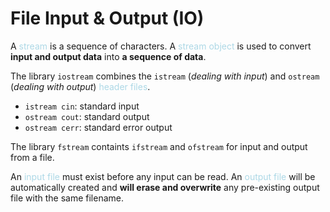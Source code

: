 # File Input & Output (IO)
A <span style = "color:lightblue">stream</span> is a sequence of characters. A <span style = "color:lightblue">stream object</span> is used to convert **input and output data** into **a sequence of data**.

The library `iostream` combines the `istream` (*dealing with input*) and `ostream` (*dealing with output*) <span style = "color:lightblue">header files</span>.
- `istream cin`: standard input
- `ostream cout`: standard output
- `ostream cerr`: standard error output

The library `fstream` containts `ifstream` and `ofstream` for input and output from a file.

An <span style = "color:lightblue">input file</span> must exist before any input can be read. An <span style = "color:lightblue">output file</span> will be automatically created and **will erase and overwrite** any pre-existing output file with the same filename.

